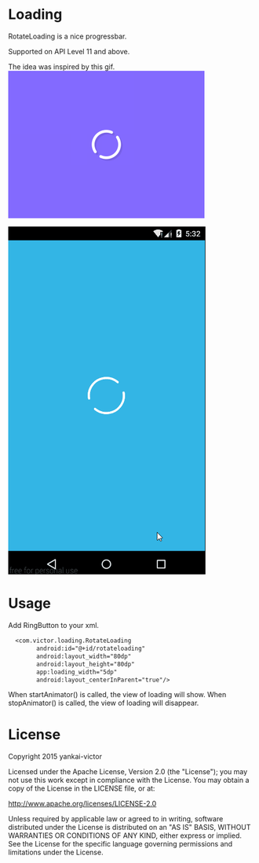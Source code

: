 Loading
================
RotateLoading is a nice progressbar.

Supported on API Level 11 and above.

The idea was inspired by this gif.
![](./images/Loading.gif)

![ScreenShot](./images/RotateLoading.gif)

Usage
====
Add RingButton to your xml.
```
  <com.victor.loading.RotateLoading
        android:id="@+id/rotateloading"
        android:layout_width="80dp"
        android:layout_height="80dp"
        app:loading_width="5dp"
        android:layout_centerInParent="true"/>

```
When startAnimator() is called, the view of loading will show.
When stopAnimator() is called, the view of loading will disappear.


License
=======
Copyright 2015 yankai-victor

Licensed under the Apache License, Version 2.0 (the "License"); you may not use this work except in compliance with the License.
You may obtain a copy of the License in the LICENSE file, or at:

http://www.apache.org/licenses/LICENSE-2.0

Unless required by applicable law or agreed to in writing, software distributed under the License is distributed on an "AS IS" BASIS, WITHOUT WARRANTIES OR CONDITIONS OF ANY KIND, either express or implied. See the License for the specific language governing permissions and limitations under the License.
